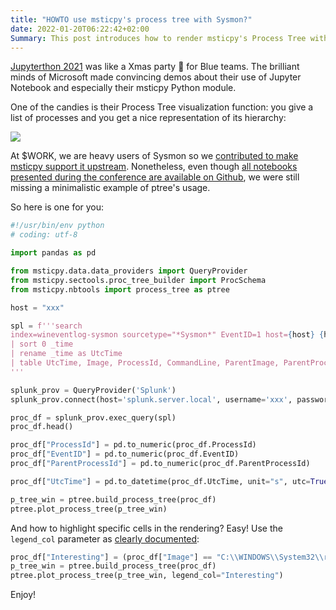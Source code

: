 ```yaml
---
title: "HOWTO use msticpy's process tree with Sysmon?"
date: 2022-01-20T06:22:42+02:00
Summary: This post introduces how to render msticpy's Process Tree with Sysmon telemetry.
---
```


[Jupyterthon 2021](https://infosecjupyterthon.com/introduction.html) was like a Xmas party 🎄 for Blue teams. The brilliant minds of Microsoft made convincing demos about their use of Jupyter Notebook and especially their msticpy Python module.

One of the candies is their Process Tree visualization function: you give a list of processes and you get a nice representation of its hierarchy:

![](/images/9dc9a604a23586b7b5d52f340aa070d0da7f23e3.png)

At $WORK, we are heavy users of Sysmon so we [contributed to make msticpy support it upstream](https://github.com/microsoft/msticpy/pull/267). Nonetheless, even though [all notebooks presented during the conference are available on Github](https://github.com/OTRF/infosec-jupyterthon/tree/master/workshops/2021), we were still missing a minimalistic example of ptree's usage.

So here is one for you:

```python
#!/usr/bin/env python
# coding: utf-8

import pandas as pd

from msticpy.data.data_providers import QueryProvider
from msticpy.sectools.proc_tree_builder import ProcSchema
from msticpy.nbtools import process_tree as ptree

host = "xxx"

spl = f'''search 
index=wineventlog-sysmon sourcetype="*Sysmon*" EventID=1 host={host} {host}
| sort 0 _time
| rename _time as UtcTime
| table UtcTime, Image, ProcessId, CommandLine, ParentImage, ParentProcessId, LogonId, ParentCommandLine, Computer, EventID
'''

splunk_prov = QueryProvider('Splunk')
splunk_prov.connect(host='splunk.server.local', username='xxx', password="xxx")

proc_df = splunk_prov.exec_query(spl)
proc_df.head()

proc_df["ProcessId"] = pd.to_numeric(proc_df.ProcessId)
proc_df["EventID"] = pd.to_numeric(proc_df.EventID)
proc_df["ParentProcessId"] = pd.to_numeric(proc_df.ParentProcessId)

proc_df["UtcTime"] = pd.to_datetime(proc_df.UtcTime, unit="s", utc=True)

p_tree_win = ptree.build_process_tree(proc_df)
ptree.plot_process_tree(p_tree_win)
```

And how to highlight specific cells in the rendering? Easy! Use the `legend_col` parameter as [clearly documented](https://msticpy.readthedocs.io/en/latest/visualization/ProcessTree.html?highlight=processtree#process-tree-plotting-syntax):

```python
proc_df["Interesting"] = (proc_df["Image"] == "C:\\WINDOWS\\System32\\rundll32.exe").astype(int)
p_tree_win = ptree.build_process_tree(proc_df)
ptree.plot_process_tree(p_tree_win, legend_col="Interesting")
```

Enjoy!

